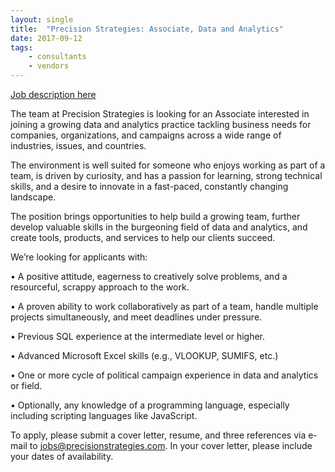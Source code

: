 ```yaml
---
layout: single
title:  "Precision Strategies: Associate, Data and Analytics"
date: 2017-09-12
tags: 
    - consultants
    - vendors
---
```


[Job description here](http://www.precisionstrategies.com/jobs/associate-data-analytics/)

The team at Precision Strategies is looking for an Associate interested in joining a growing data and analytics practice tackling business needs for companies, organizations, and campaigns across a wide range of industries, issues, and countries.

The environment is well suited for someone who enjoys working as part of a team, is driven by curiosity, and has a passion for learning, strong technical skills, and a desire to innovate in a fast-paced, constantly changing landscape.

The position brings opportunities to help build a growing team, further develop valuable skills in the burgeoning field of data and analytics, and create tools, products, and services to help our clients succeed.

We’re looking for applicants with:

• A positive attitude, eagerness to creatively solve problems, and a resourceful, scrappy approach to the work.

• A proven ability to work collaboratively as part of a team, handle multiple projects simultaneously, and meet deadlines under pressure.

• Previous SQL experience at the intermediate level or higher.

• Advanced Microsoft Excel skills (e.g., VLOOKUP, SUMIFS, etc.)

• One or more cycle of political campaign experience in data and analytics or field.

• Optionally, any knowledge of a programming language, especially including scripting languages like JavaScript.

To apply, please submit a cover letter, resume, and three references via e-mail to jobs@precisionstrategies.com.  In your cover letter, please include your dates of availability.
